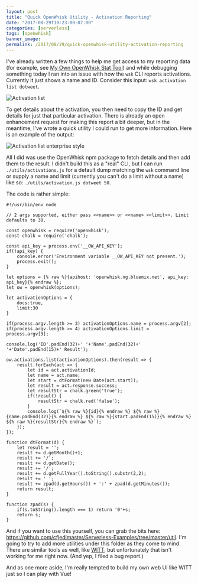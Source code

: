 ```yaml
---
layout: post
title: "Quick OpenWhisk Utility - Activation Reporting"
date: "2017-08-29T10:23:00-07:00"
categories: [serverless]
tags: [openwhisk]
banner_image: 
permalink: /2017/08/29/quick-openwhisk-utility-activation-reporting
---
```


I've already written a few things to help me get access to my reporting data (for example, see [My Own OpenWhisk Stat Tool](https://www.raymondcamden.com/2017/05/15/my-own-openwhisk-stat-tool/)) and while debugging something today I ran into an issue with how the `wsk` CLI reports activations. Currently it just shows a name and ID. Consider this input: `wsk activation list dotweet`. 

![Activation list](https://static.raymondcamden.com/images/2017/8/activations8291.jpg)

To get details about the activation, you then need to copy the ID and get details for just that particular activation. There is already an open enhancement request for making this report a bit deeper, but in the meantime, I've wrote a quick utility I could run to get more information. Here is an example of the output:

![Activation list enterprise style](https://static.raymondcamden.com/images/2017/8/activations8292.jpg)

All I did was use the OpenWhisk npm package to fetch details and then add them to the result. I didn't build this as a "real" CLI, but I can run `./utils/activations.js` for a default dump matching the `wsk` command line or supply a name and limit (currently you can't do a limit without a name) like so: `./utils/activation.js dotweet 50`. 

The code is rather simple:

<pre><code class="language-javascript">#!&#x2F;usr&#x2F;bin&#x2F;env node

&#x2F;&#x2F; 2 args supported, either pass &lt;&lt;name&gt;&gt; or &lt;&lt;name&gt; &lt;&lt;limit&gt;&gt;. Limit defaults to 30.

const openwhisk = require(&#x27;openwhisk&#x27;);
const chalk = require(&#x27;chalk&#x27;);

const api_key = process.env[&#x27;__OW_API_KEY&#x27;];
if(!api_key) {
	console.error(&#x27;Environment variable __OW_API_KEY not present.&#x27;);
	process.exit();
}

let options = {% raw %}{apihost: &#x27;openwhisk.ng.bluemix.net&#x27;, api_key: api_key}{% endraw %};
let ow = openwhisk(options);

let activationOptions = {
	docs:true,
	limit:30
}

if(process.argv.length &gt;= 3) activationOptions.name = process.argv[2];
if(process.argv.length &gt;= 4) activationOptions.limit = process.argv[3];

console.log(&#x27;ID&#x27;.padEnd(32)+&#x27; &#x27;+&#x27;Name&#x27;.padEnd(32)+&#x27; &#x27;+&#x27;Date&#x27;.padEnd(15)+&#x27; Result&#x27;);

ow.activations.list(activationOptions).then(result =&gt; {
	result.forEach(act =&gt; {
		let id = act.activationId;
		let name = act.name;
		let start = dtFormat(new Date(act.start));
		let result = act.response.success;
		let resultStr = chalk.green(&#x27;true&#x27;);
		if(!result) {
			resultStr = chalk.red(&#x27;false&#x27;);
		}
		console.log(`${% raw %}{id}{% endraw %} ${% raw %}{name.padEnd(32)}{% endraw %} ${% raw %}{start.padEnd(15)}{% endraw %} ${% raw %}{resultStr}{% endraw %}`);
	});
});

function dtFormat(d) {
	let result = &#x27;&#x27;;
	result += d.getMonth()+1;
	result += &#x27;&#x2F;&#x27;;
	result += d.getDate();
	result += &#x27;&#x2F;&#x27;;
	result += d.getFullYear().toString().substr(2,2);
	result += &#x27; &#x27;;
	result += zpad(d.getHours()) + &#x27;:&#x27; + zpad(d.getMinutes());
	return result;
}

function zpad(s) {
	if(s.toString().length === 1) return &#x27;0&#x27;+s;
	return s;
}
</code></pre>

And if you want to use this yourself, you can grab the bits here: https://github.com/cfjedimaster/Serverless-Examples/tree/master/util. I'm going to try to add more utilities under this folder as they come to mind. There are similar tools as well, like [WITT](https://github.com/kerryspchang/WITT), but unfortunately that isn't working for me right now. (And yep, I filed a bug report.) 

And as one more aside, I'm really tempted to build my own web UI like WITT just so I can play with Vue!